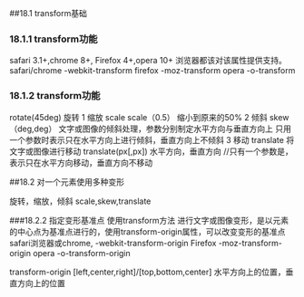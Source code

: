##18.1 transform基础

### 18.1.1 transform功能
safari 3.1+,chrome 8+, Firefox 4+,opera 10+ 浏览器都该对该属性提供支持。
safari/chrome  -webkit-transform
firefox			-moz-transform
opera			-o-transform



### 18.1.2 transform功能
rotate(45deg) 旋转
1 缩放 scale
	scale（0.5） 缩小到原来的50%
2 倾斜
	skew（deg,deg）
   文字或图像的倾斜处理，参数分别制定水平方向与垂直方向上
	只用一个参数时表示只在水平方向上进行倾斜，垂直方向上不倾斜
3 移动
  translate 将文字或图像进行移动
translate(px[,px]) 水平方向，垂直方向   //只有一个参数是，表示只在水平方向移动，垂直方向不移动

##18.2 对一个元素使用多种变形

旋转，缩放，倾斜
scale,skew,translate

###18.2.2 指定变形基准点
使用transform方法 进行文字或图像变形，是以元素的中心点为基准点进行的，使用transform-origin属性，可以改变变形的基准点
safari浏览器或chrome,	-webkit-transform-origin
Firefox		-moz-transform-origin
opera		-o-transform-origin

transform-origin	[left,center,right]/[top,bottom,center] 水平方向上的位置，垂直方向上的位置

